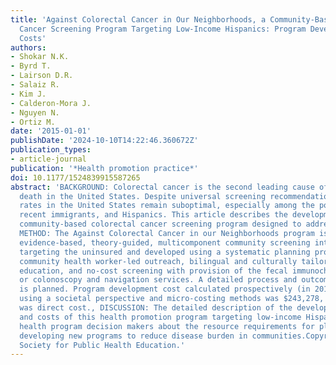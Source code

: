 ```yaml
---
title: 'Against Colorectal Cancer in Our Neighborhoods, a Community-Based Colorectal
  Cancer Screening Program Targeting Low-Income Hispanics: Program Development and
  Costs'
authors:
- Shokar N.K.
- Byrd T.
- Lairson D.R.
- Salaiz R.
- Kim J.
- Calderon-Mora J.
- Nguyen N.
- Ortiz M.
date: '2015-01-01'
publishDate: '2024-10-10T14:22:46.360672Z'
publication_types:
- article-journal
publication: '*Health promotion practice*'
doi: 10.1177/1524839915587265
abstract: 'BACKGROUND: Colorectal cancer is the second leading cause of cancer-related
  death in the United States. Despite universal screening recommendations, screening
  rates in the United States remain suboptimal, especially among the poor, the uninsured,
  recent immigrants, and Hispanics. This article describes the development of a large
  community-based colorectal cancer screening program designed to address these disparities.,
  METHOD: The Against Colorectal Cancer in our Neighborhoods program is a bilingual,
  evidence-based, theory-guided, multicomponent community screening intervention,
  targeting the uninsured and developed using a systematic planning process. It combines
  community health worker-led outreach, bilingual and culturally tailored community
  education, and no-cost screening with provision of the fecal immunochemical test
  or colonoscopy and navigation services. A detailed process and outcome evaluation
  is planned. Program development cost calculated prospectively (in 2011 dollars)
  using a societal perspective and micro-costing methods was $243,278, of which $180,344
  was direct cost., DISCUSSION: The detailed description of the development processes
  and costs of this health promotion program targeting low-income Hispanics will inform
  health program decision makers about the resource requirements for planning and
  developing new programs to reduce disease burden in communities.Copyright © 2015
  Society for Public Health Education.'
---
```

